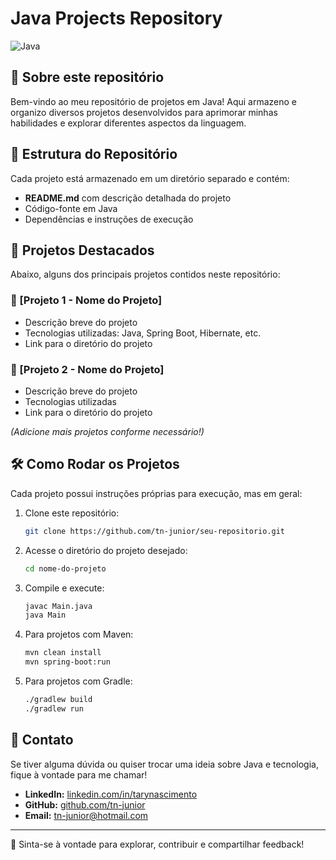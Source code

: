# Java Projects Repository

![Java](https://img.shields.io/badge/Java-ED8B00?style=for-the-badge&logo=java&logoColor=white)


## 📌 Sobre este repositório
Bem-vindo ao meu repositório de projetos em Java!
Aqui armazeno e organizo diversos projetos desenvolvidos para aprimorar minhas habilidades e explorar diferentes aspectos da linguagem.




## 📂 Estrutura do Repositório
Cada projeto está armazenado em um diretório separado e contém:
- **README.md** com descrição detalhada do projeto
- Código-fonte em Java
- Dependências e instruções de execução

## 🚀 Projetos Destacados
Abaixo, alguns dos principais projetos contidos neste repositório:

### 🔹 [Projeto 1 - Nome do Projeto]
- Descrição breve do projeto
- Tecnologias utilizadas: Java, Spring Boot, Hibernate, etc.
- Link para o diretório do projeto

### 🔹 [Projeto 2 - Nome do Projeto]
- Descrição breve do projeto
- Tecnologias utilizadas
- Link para o diretório do projeto

*(Adicione mais projetos conforme necessário!)*

## 🛠 Como Rodar os Projetos
Cada projeto possui instruções próprias para execução, mas em geral:

1. Clone este repositório:
   ```bash
   git clone https://github.com/tn-junior/seu-repositorio.git
   ```
2. Acesse o diretório do projeto desejado:
   ```bash
   cd nome-do-projeto
   ```
3. Compile e execute:
   ```bash
   javac Main.java
   java Main
   ```
4. Para projetos com Maven:
   ```bash
   mvn clean install
   mvn spring-boot:run
   ```
5. Para projetos com Gradle:
   ```bash
   ./gradlew build
   ./gradlew run
   ```

## 📝 Contato
Se tiver alguma dúvida ou quiser trocar uma ideia sobre Java e tecnologia, fique à vontade para me chamar!

- **LinkedIn:** [linkedin.com/in/tarynascimento](http://www.linkedin.com/in/tarynascimento)
- **GitHub:** [github.com/tn-junior](https://github.com/tn-junior)
- **Email:** tn-junior@hotmail.com

---

🚀 Sinta-se à vontade para explorar, contribuir e compartilhar feedback!
